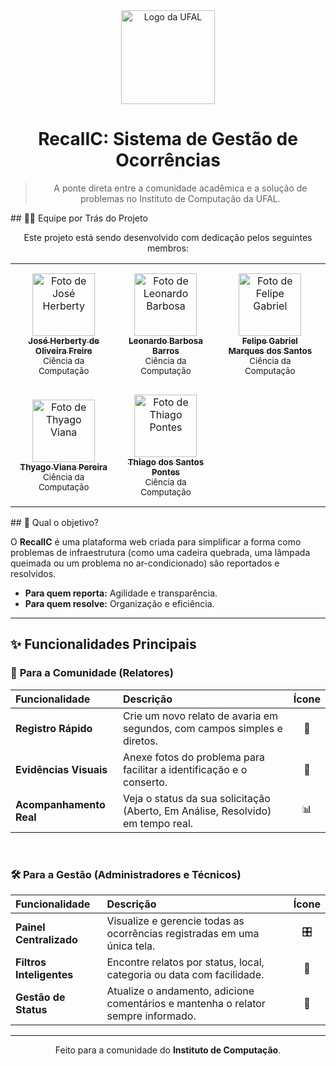 <div align="center">
  <img src="https://logodownload.org/wp-content/uploads/2017/11/ufal-universidade-federal-de-alagoas-logo.png" alt="Logo da UFAL" width="150"/>

  # **RecalIC: Sistema de Gestão de Ocorrências**
  

  > A ponte direta entre a comunidade acadêmica e a solução de problemas no Instituto de Computação da UFAL.

</div>
## 👨‍💻 Equipe por Trás do Projeto
<p align="center">Este projeto está sendo desenvolvido com dedicação pelos seguintes membros:</p>

<table align="center" border="0" cellpadding="0" cellspacing="0" style="border-collapse: collapse; background-color: transparent;">
  <tr>
    <td align="center" style="padding: 15px;">
      <a href="#"> <img src="https://avatars.dicebear.com/api/avataaars/jose.svg" width="100px;" alt="Foto de José Herberty"/>
        <br />
        <sub><b>José Herberty de Oliveira Freire</b></sub>
      </a>
      <br />
      <sub>Ciência da Computação</sub>
    </td>
    <td align="center" style="padding: 15px;">
      <a href="#"> <img src="https://avatars.dicebear.com/api/avataaars/leonardo.svg" width="100px;" alt="Foto de Leonardo Barbosa"/>
        <br />
        <sub><b>Leonardo Barbosa Barros</b></sub>
      </a>
      <br />
      <sub>Ciência da Computação</sub>
    </td>
    <td align="center" style="padding: 15px;">
      <a href="#"> <img src="https://avatars.dicebear.com/api/avataaars/felipe.svg" width="100px;" alt="Foto de Felipe Gabriel"/>
        <br />
        <sub><b>Felipe Gabriel Marques dos Santos</b></sub>
      </a>
      <br />
      <sub>Ciência da Computação</sub>
    </td>
  </tr>
  <tr>
    <td align="center" style="padding: 15px;">
      <a href="#"> <img src="https://avatars.dicebear.com/api/avataaars/thyago.svg" width="100px;" alt="Foto de Thyago Viana"/>
        <br />
        <sub><b>Thyago Viana Pereira</b></sub>
      </a>
      <br />
      <sub>Ciência da Computação</sub>
    </td>
    <td align="center" style="padding: 15px;">
      <a href="#"> <img src="https://avatars.dicebear.com/api/avataaars/thiago.svg" width="100px;" alt="Foto de Thiago Pontes"/>
        <br />
        <sub><b>Thiago dos Santos Pontes</b></sub>
      </a>
      <br />
      <sub>Ciência da Computação</sub>
    </td>
  </tr>
</table>
## 🎯 Qual o objetivo?

O **RecalIC** é uma plataforma web criada para simplificar a forma como problemas de infraestrutura (como uma cadeira quebrada, uma lâmpada queimada ou um problema no ar-condicionado) são reportados e resolvidos.

- **Para quem reporta:** Agilidade e transparência.
- **Para quem resolve:** Organização e eficiência.

---

## ✨ Funcionalidades Principais

### 👤 **Para a Comunidade (Relatores)**

| Funcionalidade | Descrição | Ícone |
| :--- | :--- | :---: |
| **Registro Rápido** | Crie um novo relato de avaria em segundos, com campos simples e diretos. | 📝 |
| **Evidências Visuais** | Anexe fotos do problema para facilitar a identificação e o conserto. | 📸 |
| **Acompanhamento Real** | Veja o status da sua solicitação (Aberto, Em Análise, Resolvido) em tempo real. | 📊 |

<br>

### 🛠️ **Para a Gestão (Administradores e Técnicos)**

| Funcionalidade | Descrição | Ícone |
| :--- | :--- | :---: |
| **Painel Centralizado** | Visualize e gerencie todas as ocorrências registradas em uma única tela. | 🎛️ |
| **Filtros Inteligentes**| Encontre relatos por status, local, categoria ou data com facilidade. | 🔎 |
| **Gestão de Status** | Atualize o andamento, adicione comentários e mantenha o relator sempre informado. | 🔄 |

---

<div align="center">
  <p>Feito para a comunidade do <strong>Instituto de Computação</strong>.</p>
</div>
